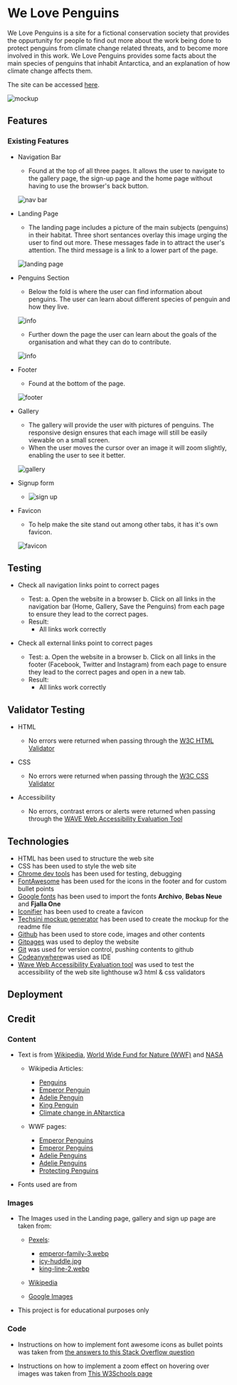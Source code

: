 # We Love Penguins

We Love Penguins is a site for a fictional conservation society that provides the oppurtunity for people to find out more about the work being done to protect penguins from climate change related threats, and to become more involved in this work. We Love Penguins provides some facts about the main species of penguins that inhabit Antarctica, and an explanation of how climate change affects them.

The site can be accessed [here](https://bezabu.github.io/bb-penguin/).

![mockup](assets/images/mockup-04.webp)

## Features

### Existing Features

- Navigation Bar

  - Found at the top of all three pages. It allows the user to navigate to the gallery page, the sign-up page and the home page without having to use the browser's back button.

  ![nav bar](assets/images/nav-01.jfif)

- Landing Page

  - The landing page includes a picture of the main subjects (penguins) in their habitat. Three short sentances overlay this image urging the user to find out more. These messages fade in to attract the user's attention. The third message is a link to a lower part of the page.

  ![landing page](assets/images/landing-01.webp)

- Penguins Section

  - Below the fold is where the user can find information about penguins. The user can learn about different species of penguin and how they live.

  ![info](assets/images/info-1.webp)

  - Further down the page the user can learn about the goals of the organisation and what they can do to contribute.

  ![info](assets/images/info-2.jfif)

- Footer

  - Found at the bottom of the page.

  ![footer](assets/images/footer-1.jfif)

- Gallery

  - The gallery will provide the user with pictures of penguins. The responsive design ensures that each image will still be easily viewable on a small screen.
  - When the user moves the cursor over an image it will zoom slightly, enabling the user to see it better.

  ![gallery](assets/images/gallery.jfif)

- Signup form

  - ![sign up](assets/images/signup.webp)

- Favicon

  - To help make the site stand out among other tabs, it has it's own favicon.

  ![favicon](assets/images/favicon.webp)

## Testing

- Check all navigation links point to correct pages

  - Test:
    a. Open the website in a browser
    b. Click on all links in the navigation bar (Home, Gallery, Save the Penguins) from each page to ensure they lead to the correct pages.
  - Result:
    - All links work correctly

- Check all external links point to correct pages
  - Test:
    a. Open the website in a browser
    b. Click on all links in the footer (Facebook, Twitter and Instagram) from each page to ensure they lead to the correct pages and open in a new tab.
  - Result:
    - All links work correctly

## Validator Testing

- HTML

  - No errors were returned when passing through the [W3C HTML Validator](https://validator.w3.org/nu/?doc=https%3A%2F%2Fbezabu.github.io%2Fbb-penguin%2F)

- CSS

  - No errors were returned when passing through the [W3C CSS Validator](https://jigsaw.w3.org/css-validator/validator?uri=https%3A%2F%2Fbezabu.github.io%2Fbb-penguin%2F&profile=css3svg&usermedium=all&warning=1&vextwarning=&lang=en)

- Accessibility

  - No errors, contrast errors or alerts were returned when passing through the [WAVE Web Accessibility Evaluation Tool](https://wave.webaim.org/report#/https://bezabu.github.io/bb-penguin/index.html)

## Technologies

- HTML has been used to structure the web site
- CSS has been used to style the web site
- [Chrome dev tools](https://developer.chrome.com/docs/devtools/) has been used for testing, debugging
- [FontAwesome](https://fontawesome.com/) has been used for the icons in the footer and for custom bullet points
- [Google fonts](https://fonts.google.com/) has been used to import the fonts **Archivo**, **Bebas Neue** and **Fjalla One**
- [Iconifier](https://iconifier.net/) has been used to create a favicon
- [Techsini mockup generator](https://techsini.com/multi-mockup/index.php) has been used to create the mockup for the readme file
- [Github](https://github.com/) has been used to store code, images and other contents
- [Gitpages](https://pages.github.com/) was used to deploy the website
- [Git](https://git-scm.com/) was used for version control, pushing contents to github
- [Codeanywhere](https://app.codeanywhere.com/)was used as IDE
- [Wave Web Accessibility Evaluation tool](https://wave.webaim.org/) was used to test the accessibility of the web site
  lighthouse
  w3 html & css validators

## Deployment

## Credit

### Content

- Text is from [Wikipedia](https://en.wikipedia.org/wiki/Penguin), [World Wide Fund for Nature (WWF)](https://www.wwf.org.uk/search?keys=penguin) and [NASA](https://climate.nasa.gov/vital-signs/ice-sheets/#:~:text=Key%20Takeaway%3A,adding%20to%20sea%20level%20rise.)

  - Wikipedia Articles:

    - [Penguins](https://en.wikipedia.org/wiki/Penguin)
    - [Emperor Penguin](https://en.wikipedia.org/wiki/Emperor_penguin)
    - [Adelie Penguin](https://en.wikipedia.org/wiki/Ad%C3%A9lie_penguin)
    - [King Penguin](https://en.wikipedia.org/wiki/King_penguin)
    - [Climate change in ANtarctica](https://en.wikipedia.org/wiki/Climate_change_in_Antarctica)

  - WWF pages:
    - [Emperor Penguins](https://www.wwf.org.uk/learn/fascinating-facts/emperor-penguins)
    - [Emperor Penguins](https://www.wwf.org.uk/updates/emperor-penguins-toughest-birds-planet)
    - [Adelie Penguins](https://www.wwf.org.uk/learn/wildlife/adelie-penguins)
    - [Adelie Penguins](https://www.wwf.org.uk/learn/fascinating-facts/adelie-penguins)
    - [Protecting Penguins](https://www.wwf.org.uk/updates/working-together-protect-penguins)

- Fonts used are from

### Images

- The Images used in the Landing page, gallery and sign up page are taken from:

  - [Pexels](https://www.pexels.com/):

    - [emperor-family-3.webp](https://www.pexels.com/photo/cold-nature-cute-ice-52509/)
    - [icy-huddle.jpg](https://www.pexels.com/photo/group-of-penguins-on-ice-46235/)
    - [king-line-2.webp](https://www.pexels.com/photo/animal-beaks-bird-cold-209096/)

  - [Wikipedia](https://en.wikipedia.org/wiki/Main_Page)

  - [Google Images](https://www.google.com/imghp)

- This project is for educational purposes only

### Code

- Instructions on how to implement font awesome icons as bullet points was taken from [the answers to this Stack Overflow question](https://stackoverflow.com/questions/12468359/using-font-awesome-icon-for-bullet-points-with-a-single-list-item-element)

- Instructions on how to implement a zoom effect on hovering over images was taken from [This W3Schools page](https://www.w3schools.com/howto/howto_css_zoom_hover.asp)
